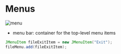 # Menus

![menu](http://www.java2s.com/Code/JavaImages/SwingMenus.PNG "menu image")

- menu bar: container for the top-level menu items

```java
JMenuItem fileExitItem = new JMenuItem("Exit");
fileMenu.add(fileExitItem);
```

